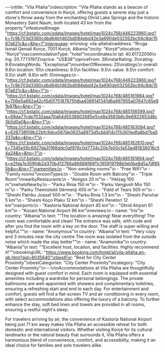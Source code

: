 ---\ntitle: "Vila Pllaha"\ndescription: "Vila Pllaha stands as a beacon of comfort and convenience in Korçë, offering guests a serene stay just a stone's throw away from the enchanting Ohrid Lake Springs and the historic Monastery Saint Naum, both located 43 km from the property."\nfeaturedImage: "https://cf.bstatic.com/xdata/images/hotel/max1024x768/446223960.jpg?k=7c9b703d3380cdbd64b1462bd084ebd42e3a690de032562bc94c8dc1587a621c&o=&hp=1"\nlanguage: en\nslug: vila-pllaha\naddress: "Rruga Ismail Qemali Korçe, 7001 Korçë, Albania"\ncity: "Korçë"\nlocation: "Korçë"\naccommodationType: "hotel"\ncoordinates:\n  lat: 40.61722056\n  lng: 20.77731972\nprice: "US$38"\npriceFrom: 38\nstarRating: 3\nrating: 9.6\nratingWords: "Exceptional"\nnumberOfReviews: 25\nratings:\n  overall: 9.6\n  location: 10\n  cleanliness: 9.5\n  facilities: 9.5\n  value: 9.5\n  comfort: 9.5\n  staff: 9.8\n  wifi: 0\nimages:\n  - "https://cf.bstatic.com/xdata/images/hotel/max1024x768/446223960.jpg?k=7c9b703d3380cdbd64b1462bd084ebd42e3a690de032562bc94c8dc1587a621c&o=&hp=1"\n  - "https://cf.bstatic.com/xdata/images/hotel/max1024x768/485161984.jpg?k=706e5a662a42cf6d0f75187675fdba408914f341d6a997955a07647c65e91b97&o=&hp=1"\n  - "https://cf.bstatic.com/xdata/images/hotel/max1024x768/485156599.jpg?k=68da77cde7032aaa70a64d5538802685e5ce8a3683b6c9e6922653d8c3b5d0a0&o=&hp=1"\n  - "https://cf.bstatic.com/xdata/images/hotel/max1024x768/485163084.jpg?k=626738f09b22bfc9dce567de0625a8973d5cbb814c111c601edfa8bd7ba5337a&o=&hp=1"\n  - "https://cf.bstatic.com/xdata/images/hotel/max1024x768/485162610.jpg?k=7345e59c6927da31166ddc0af976c0d7734c20b7e00cfa53ad81838016c54a24&o=&hp=1"\n  - "https://cf.bstatic.com/xdata/images/hotel/max1024x768/485161894.jpg?k=e2fda7e359fdb2d370b412766a96688f89f1c195919798b1eb1be8d5a7df855b&o=&hp=1"\namenities:\n  - "Non-smoking rooms"\n  - "Free WiFi"\n  - "Family rooms"\nroomTypes:\n  - "Double Room with Balcony"\n  - "Triple Room"\nnearbyRestaurants:\n  - "Amigos 20 m"\n  - "Helzag 100 m"\nwhatsNearby:\n  - "Parku Rinia 150 m"\n  - "Parku Vangjush Mio 150 m"\n  - "Parku Themistokli Gërmenji 450 m"\n  - "Field of Tears 500 m"\n  - "Sheshi Patriku Joasaf 500 m"\n  - "Parku Rinia 1.3 km"\n  - "Sheshi Panxhar 5 km"\n  - "Sheshi Koço Plaku 12 km"\n  - "Sheshi Penetori 12 km"\nairports:\n  - "Kastoria National Airport 45 km"\n  - "Ohrid Airport 61 km"\n  - "Kozani National Airport 96 km"\nreviews:\n  - name: "Iris"\n    country: "Albania"\n    text: "“The location is amazing! Near everything! The room was comfortable and clean! The entrance was safe, with code and after you find the room with a key on the door. The staff is super willing and helpful.”"\n  - name: "Anonymous"\n    country: "Albania"\n    text: "“Very cozy and 3 minutes near the city centre
The room was isolated from the outside noise which made the stay better”"\n  - name: "Anamonika"\n    country: "Albania"\n    text: "“Excellent host, location, and facilities. Highly recommend it!”"\nbookingURL: "https://www.booking.com/hotel/al/vila-pllaha.en-gb.html?aid=8035640"\nbestFor: "Best for City Center Proximity"\nbestCategories: "City Center Proximity"\ncategory: "City Center Proximity"\n---\n\nAccommodations at Vila Pllaha are thoughtfully designed with guest comfort in mind. Each room is equipped with essential amenities including a wardrobe for personal belongings. The private bathrooms are well-appointed with showers and complimentary toiletries, ensuring a refreshing start and end to each day. For entertainment and comfort, guests will find a flat-screen TV and air conditioning in every room, with select accommodations also offering the luxury of a balcony. To further enhance the stay, soft bed linen and towels are provided in all rooms, ensuring a restful night's sleep.

For travelers arriving by air, the convenience of Kastoria National Airport being just 71 km away makes Vila Pllaha an accessible retreat for both domestic and international visitors. Whether visiting Korçë for its cultural landmarks or the natural beauty that surrounds it, Vila Pllaha offers a harmonious blend of convenience, comfort, and accessibility, making it an ideal choice for families and solo travelers alike.